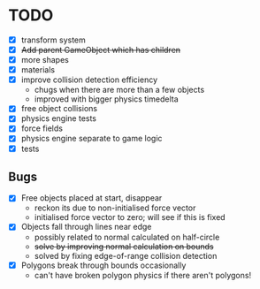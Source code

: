 # TODO
- [x] transform system
- [x] ~~Add parent GameObject which has children~~
- [x] more shapes
- [x] materials
- [x] improve collision detection efficiency
  - chugs when there are more than a few objects
  - improved with bigger physics timedelta
- [x] free object collisions
- [x] physics engine tests
- [x] force fields
- [x] physics engine separate to game logic
- [x] tests

## Bugs

- [x] Free objects placed at start, disappear
  - reckon its due to non-initialised force vector
  - initialised force vector to zero; will see if this is fixed
- [x] Objects fall through lines near edge
  - possibly related to normal calculated on half-circle
  - ~~solve by improving normal calculation on bounds~~
  - solved by fixing edge-of-range collision detection
- [x] Polygons break through bounds occasionally
  - can't have broken polygon physics if there aren't polygons!
